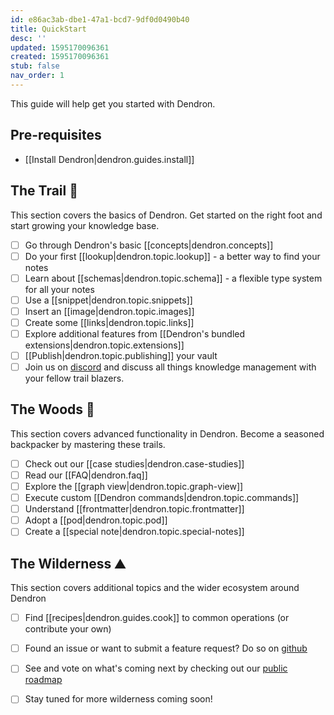 ```yaml
---
id: e86ac3ab-dbe1-47a1-bcd7-9df0d0490b40
title: QuickStart
desc: ''
updated: 1595170096361
created: 1595170096361
stub: false
nav_order: 1
---
```

This guide will help get you started with Dendron. 

## Pre-requisites

- [[Install Dendron|dendron.guides.install]]
  <!-- - Get familiar with the [basics](https://code.visualstudio.com/docs/editor/codebasics) of VSCode, an open source [IDE](https://www.codecademy.com/articles/what-is-an-ide) from Microsoft (and what Dendron is built on top of)  -->

## The Trail 🥾

This section covers the basics of Dendron. Get started on the right foot and start growing your knowledge base. 

- [ ] Go through Dendron's basic [[concepts|dendron.concepts]]
- [ ] Do your first [[lookup|dendron.topic.lookup]] - a better way to find your notes
- [ ] Learn about [[schemas|dendron.topic.schema]] - a flexible type system for all your notes
- [ ] Use a [[snippet|dendron.topic.snippets]]
- [ ] Insert an [[image|dendron.topic.images]]
- [ ] Create some [[links|dendron.topic.links]]
- [ ] Explore additional features from [[Dendron's bundled extensions|dendron.topic.extensions]]
- [ ] [[Publish|dendron.topic.publishing]] your vault 
- [ ] Join us on [discord](https://discord.com/invite/6j85zNX) and discuss all things knowledge management with your fellow trail blazers.

## The Woods 🌲

This section covers advanced functionality in Dendron. Become a seasoned backpacker by mastering these trails.

- [ ] Check out our [[case studies|dendron.case-studies]]
- [ ] Read our [[FAQ|dendron.faq]]
- [ ] Explore the [[graph view|dendron.topic.graph-view]]
- [ ] Execute custom [[Dendron commands|dendron.topic.commands]]
- [ ] Understand [[frontmatter|dendron.topic.frontmatter]]
- [ ] Adopt a [[pod|dendron.topic.pod]]
- [ ] Create a [[special note|dendron.topic.special-notes]]

## The Wilderness ⛰️

This section covers additional topics and the wider ecosystem around Dendron

- [ ] Find [[recipes|dendron.guides.cook]] to common operations (or contribute your own)
- [ ] Found an issue or want to submit a feature request? Do so on [github](https://github.com/dendronhq/dendron/issues)
- [ ] See and vote on what's coming next by checking out our [public roadmap](https://github.com/orgs/dendronhq/projects/1)
- [ ] Stay tuned for more wilderness coming soon!

